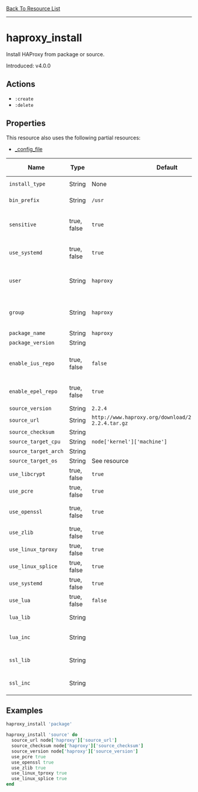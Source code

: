 [Back To Resource List](https://github.com/sous-chefs/haproxy#resources)

---

# haproxy_install

Install HAProxy from package or source.

Introduced: v4.0.0

## Actions

* `:create`
* `:delete`

## Properties

This resource also uses the following partial resources:

* [_config_file](https://github.com/sous-chefs/haproxy/tree/master/documentation/partial_config_file.md)

| Name                 | Type        | Default                                                          | Description                                                                    | Allowed Values      |
| -------------------- | ----------- | ---------------------------------------------------------------- | ------------------------------------------------------------------------------ | ------------------- |
| `install_type`       | String      | None                                                             | Set the installation type                                                      | `package`, `source` |
| `bin_prefix`         | String      | `/usr`                                                           | Set the source compile prefix                                                  |
| `sensitive`          | true, false | `true`                                                           | Ensure that sensitive resource data is not logged by the chef-client           |
| `use_systemd`        | true, false | `true`                                                           | Evalues whether to use systemd based on the nodes init package                 |
| `user`               | String      | `haproxy`                                                        | Similar to "uid" but uses the UID of user name `<user name>` from /etc/passwd  |
| `group`              | String      | `haproxy`                                                        | Similar to "gid" but uses the GID of group name `<group name>` from /etc/group |
| `package_name`       | String      | `haproxy`                                                        |                                                                                |
| `package_version`    | String      |                                                                  |                                                                                |
| `enable_ius_repo`    | true, false | `false`                                                          | Enables the IUS package repo for Centos to install versions >1.5               |
| `enable_epel_repo`   | true, false | `true`                                                           | Enables the epel repo for RHEL based operating systems                         |
| `source_version`     | String      | `2.2.4`                                                          |                                                                                |
| `source_url`         | String      | `http://www.haproxy.org/download/2.2.4/src/haproxy-2.2.4.tar.gz` |                                                                                |
| `source_checksum`    | String      |                                                                  |                                                                                |
| `source_target_cpu`  | String      | `node['kernel']['machine']`                                      |                                                                                |
| `source_target_arch` | String      |                                                                  |                                                                                |
| `source_target_os`   | String      | See resource                                                     |                                                                                |
| `use_libcrypt`       | true, false | `true`                                                           |                                                                                | `true`, `false`     |
| `use_pcre`           | true, false | `true`                                                           |                                                                                | `true`, `false`     |
| `use_openssl`        | true, false | `true`                                                           | Include openssl support (https://openssl.org)                                  | `true`, `false`     |
| `use_zlib`           | true, false | `true`                                                           | Include ZLIB support                                                           | `true`, `false`     |
| `use_linux_tproxy`   | true, false | `true`                                                           |                                                                                | `true`, `false`     |
| `use_linux_splice`   | true, false | `true`                                                           |                                                                                | `true`, `false`     |
| `use_systemd`        | true, false | `true`                                                           |                                                                                | `true`, `false`     |
| `use_lua`            | true, false | `false`                                                          | Include Lua support                                                            | `true`, `false`     |
| `lua_lib`            | String      |                                                                  | Path for lua library files ex: `/opt/lib-5.3.5/lib`                            |
| `lua_inc`            | String      |                                                                  | Path for lua library files ex: `/opt/lib-5.3.5/include`                        |
| `ssl_lib`            | String      |                                                                  | Path for openssl library files ex: `/usr/local/openssl/lib`                    |
| `ssl_inc`            | String      |                                                                  | Path for openssl includes files ex: `/usr/local/openssl/inc`                   |

## Examples

```ruby
haproxy_install 'package'
```

```ruby
haproxy_install 'source' do
  source_url node['haproxy']['source_url']
  source_checksum node['haproxy']['source_checksum']
  source_version node['haproxy']['source_version']
  use_pcre true
  use_openssl true
  use_zlib true
  use_linux_tproxy true
  use_linux_splice true
end
```
